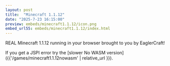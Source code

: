 ```yaml
---
layout: post
title:  "Minecraft 1.1.12"
date: "2025-7-23 16:15:00"
preview: embeds/minecraft1.1.12/icon.png
embed_url55: embeds/minecraft1.1.12/index.html
---
```

REAL Minecraft 1.1.12 running in your browser brought to you by EaglerCraft!

If you get a JSPI error try the [slower No WASM version] ({{'/games/minecraft1.1.12nowasm' | relative_url }}).